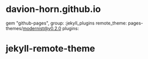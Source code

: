# davion-horn.github.io
gem "github-pages", group: :jekyll_plugins
remote_theme: pages-themes/modernist@v0.2.0
plugins:
# jekyll-remote-theme
